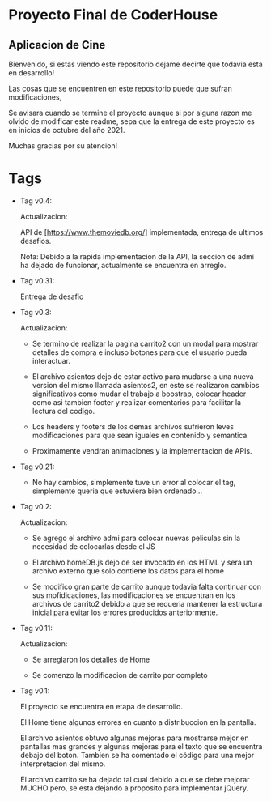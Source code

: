 # Proyecto Final de CoderHouse

## Aplicacion de Cine

Bienvenido, si estas viendo este repositorio dejame decirte que todavia esta en desarrollo! 

Las cosas que se encuentren en este repositorio puede que sufran modificaciones,

Se avisara cuando se termine el proyecto aunque si por alguna razon me olvido de modificar este readme, sepa que la entrega de este proyecto es en inicios de octubre del año 2021.

Muchas gracias por su atencion!


# Tags 

- Tag v0.4:

    Actualizacion:

    API de [https://www.themoviedb.org/] implementada, entrega de ultimos desafios.

    Nota: Debido a la rapida implementacion de la API, la seccion de admi ha dejado de funcionar, actualmente se encuentra en arreglo. 

- Tag v0.31:

    Entrega de desafio

- Tag v0.3:

    Actualizacion: 

    * Se termino de realizar la pagina carrito2 con un modal para mostrar detalles de compra e incluso botones para que el usuario pueda interactuar.

    * El archivo asientos dejo de estar activo para mudarse a una nueva version del mismo llamada asientos2, en este se realizaron cambios significativos como mudar el trabajo a boostrap, colocar header como asi tambien footer y realizar comentarios para facilitar la lectura del codigo.

    * Los headers y footers de los demas archivos sufrieron leves modificaciones para que sean iguales en contenido y semantica. 

    * Proximamente vendran animaciones y la implementacion de APIs.

- Tag v0.21:
  
    * No hay cambios, simplemente tuve un error al colocar el tag, simplemente queria que estuviera bien ordenado...

- Tag v0.2:

    Actualizacion: 

    * Se agrego el archivo admi para colocar nuevas peliculas sin la necesidad de colocarlas desde el JS

    * El archivo homeDB.js dejo de ser invocado en los HTML y sera un archivo externo que solo contiene los datos para el home

    * Se modifico gran parte de carrito aunque todavia falta continuar con sus mofidicaciones, las modificaciones se encuentran en los archivos de carrito2 debido a que se requeria mantener la estructura inicial para evitar los errores producidos anteriormente.

- Tag v0.11:

    Actualizacion: 
    
    * Se arreglaron los detalles de Home

    * Se comenzo la modificacion de carrito por completo
    


- Tag v0.1:
  
    El proyecto se encuentra en etapa de desarrollo.
    
    El Home tiene algunos errores en cuanto a distribuccion en la pantalla.

    El archivo asientos obtuvo algunas mejoras para mostrarse mejor en pantallas mas grandes y algunas mejoras para el texto que se encuentra debajo del boton. Tambien se ha comentado el código para una mejor interpretacion del mismo.

    El archivo carrito se ha dejado tal cual debido a que se debe mejorar MUCHO pero, se esta dejando a proposito para implementar jQuery. 




